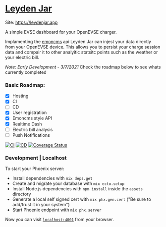 # [Leyden Jar](https://leydenjar.app)

Site: https://leydenjar.app

A simple EVSE dashboard for your OpenEVSE charger.

Implamenting the [emoncms](https://emoncms.org/site/api#input) api Leyden Jar can injest your data directly from your OpenEVSE device.
This allows you to persist your charge session data and compair it to other analyitic statsitc points such as the weather or your electric bill.

_Note: Early Development - 3/7/2021_
Check the roadmap below to see whats currently completed
### Basic Roadmap:
  - [X] Hosting
  - [X] CI
  - [ ] CD
  - [X] User registration
  - [X] Emoncms style API
  - [X] Realtime Dash
  - [ ] Electric bill analysis
  - [ ] Push Notifications

[![CI](https://github.com/MorphicPro/leyden_jar/actions/workflows/CI.yml/badge.svg)](https://github.com/MorphicPro/leyden_jar/actions/workflows/CI.yml) [![CD](https://github.com/MorphicPro/leyden_jar/actions/workflows/CD.yml/badge.svg)](https://github.com/MorphicPro/leyden_jar/actions/workflows/CD.yml) [![Coverage Status](https://coveralls.io/repos/github/MorphicPro/leyden_jar/badge.svg?branch=main)](https://coveralls.io/github/MorphicPro/leyden_jar?branch=main)
### Development | Localhost

To start your Phoenix server:

  * Install dependencies with `mix deps.get`
  * Create and migrate your database with `mix ecto.setup`
  * Install Node.js dependencies with `npm install` inside the `assets` directory
  * Generate a local self signed cert with `mix phx.gen.cert` ("Be sure to add/trust it in your system")
  * Start Phoenix endpoint with `mix phx.server`

Now you can visit [`localhost:4001`](https://localhost:4001) from your browser.
